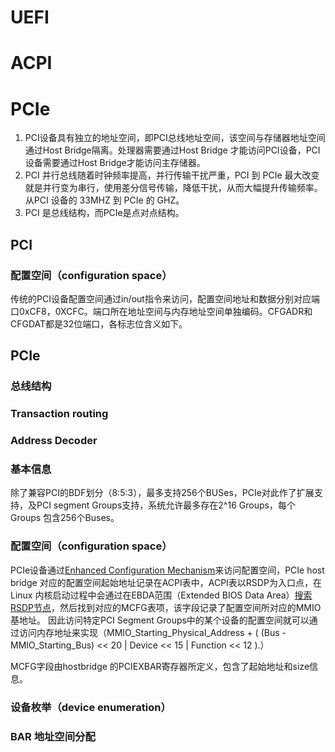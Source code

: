 # UEFI

# ACPI

# PCIe
1. PCI设备具有独立的地址空间，即PCI总线地址空间，该空间与存储器地址空间通过Host Bridge隔离。处理器需要通过Host Bridge 才能访问PCI设备，PCI设备需要通过Host Bridge才能访问主存储器。
2. PCI 并行总线随着时钟频率提高，并行传输干扰严重，PCI 到 PCIe 最大改变就是并行变为串行，使用差分信号传输，降低干扰，从而大幅提升传输频率。从PCI 设备的 33MHZ 到 PCIe 的 GHZ。
3. PCI 是总线结构，而PCIe是点对点结构。

## PCI
### 配置空间（configuration space）
传统的PCI设备配置空间通过in/out指令来访问，配置空间地址和数据分别对应端口0xCF8，0XCFC。端口所在地址空间与内存地址空间单独编码。CFGADR和CFGDAT都是32位端口，各标志位含义如下。

## PCIe
### 总线结构

### Transaction routing

### Address Decoder

### 基本信息
除了兼容PCI的BDF划分（8:5:3），最多支持256个BUSes，PCIe对此作了扩展支持，及PCI segment Groups支持，系统允许最多存在2^16 Groups，每个 Groups 包含256个Buses。
### 配置空间（configuration space）
PCIe设备通过[Enhanced Configuration Mechanism](https://wiki.osdev.org/PCI_Express)来访问配置空间，PCIe host bridge 对应的配置空间起始地址记录在ACPI表中，ACPI表以RSDP为入口点，在Linux 内核启动过程中会通过在EBDA范围（Extended BIOS Data Area）[搜索RSDP节点](https://zhuanlan.zhihu.com/p/49500489)，然后找到对应的MCFG表项，该字段记录了配置空间所对应的MMIO基地址。
因此访问特定PCI Segment Groups中的某个设备的配置空间就可以通过访问内存地址来实现（MMIO_Starting_Physical_Address + ( (Bus - MMIO_Starting_Bus) << 20 | Device << 15 | Function << 12 ).）

MCFG字段由hostbridge 的PCIEXBAR寄存器所定义，包含了起始地址和size信息。

### 设备枚举（device enumeration）

### BAR 地址空间分配



